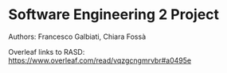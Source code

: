 # Software Engineering 2 Project
Authors: Francesco Galbiati, Chiara Fossà

Overleaf links to RASD: https://www.overleaf.com/read/vqzgcngmrvbr#a0495e
